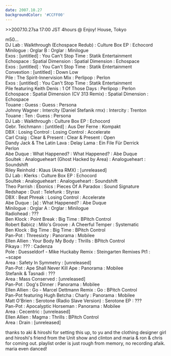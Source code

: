 ```yaml
---
date: 2007.10.27
backgroundColor: '#CCFF00'
---
```


\>>2007.10.27sa 17:00 JST 4hours @ Enjoy! House, Tokyo  

m50...  
DJ Lab : Walkthrough (Echospace Redub) : Culture Box EP : Echocord  
Minilogue : Orglar B : Orglar : Minilogue  
Exos : \[untitled\] : You Can't Stop Time : Statik Entertainment  
Echospace : Spatial Dimension : Spatial Dimension : Echospace  
Exos : \[untitled\] : You Can't Stop Time : Statik Entertainment  
Convextion : \[untitled\] : Down Low  
Pile : The Spirit-Innervision Mix : Perlipop : Perlon  
Exos : \[untitled\] : You Can't Stop Time : Statik Entertainment  
Pile featuring Keith Denis : 1 Of Those Days : Perlipop : Perlon  
Echospace : Spatial Dimension (CV 313 Remix) : Spatial Dimension : Echospace  
Touane : Guess : Guess : Persona  
Johnny Wagner : Intercity (Daniel Stefanik rmx) : Intercity : Trenton  
Touane : Ten : Guess : Persona  
DJ Lab : Walkthrough : Culture Box EP : Echocord  
Gebr. Teichmann : \[untitled\] : Aus Der Ferne : Kompakt  
DBX : Losing Control : Losing Control : Accelerate  
Carl Craig : Clear & Present : Clear & Present : Open  
Dandy Jack & The Latin Lava : Delay Lama : Ein File Für Derrick  
Perlon  
Abe Duque : What Happened? : What Happened? : Abe Duque  
Soultek : Analogueheart (Ghost Hacked by Area) : Analogueheart : Soundshift  
Riley Reinhold : Klaus (Area RMX) : \[unreleased\]  
DJ Lab : Klerks : Culture Box EP : Echocord  
Soultek : Analogueheart : Analogueheart : Soundshift  
Theo Parrish : Ebonics : Pieces Of A Paradox : Sound Signature  
Redshape : Dust : Telefunk : Styrax  
DBX : Beat Phreak : Losing Control : Accelerate  
Abe Duque : \[a\] : What Happened? : Abe Duque  
Minilogue : Orglar A : Orglar : Minilogue  
Radiohead : ???  
Ben Klock : Point Break : Big Time : BPitch Control  
Robert Babicz : Milo's Groove : A Cheerful Temper : Systematic  
Ben Klock : Big Time : Big Time : BPitch Control  
Pan-Pot : Threesixty : Panorama : Mobilee  
Ellen Allien : Your Body My Body : Thrills : BPitch Control  
Pikaya : ??? : Cadenza  
Pole : Duesseldorf - Mike Huckaby Remix : Steingarten Remixes Pt1 : ~scape  
Area : Safety In Symmetry : \[unreleased\]  
Pan-Pot : Ape Shall Never Kill Ape : Panorama : Mobilee  
Stefanik & Tasnadi : ???  
Area : Mass Conserved : \[unreleased\]  
Pan-Pot : Dog's Dinner : Panorama : Mobilee  
Ellen Allien : Go - Marcel Dettmann Remix : Go : BPitch Control  
Pan-Pot featuring Hugh Betcha : Charly : Panorama : Mobilee  
Matt O'Brien : Serotone (Radio Slave Version) : Serotone EP : ???  
Pan-Pot : Apocalyptic Horseman : Panorama : Mobilee  
Area : Cecentric : \[unreleased\]  
Ellen Allien : Magma : Thrills : BPitch Control  
Area : Drain : \[unreleased\]  

thanks to aki & hiroshi for setting this up, to yu and the clothing designer girl and hiroshi's friend from the Unit show and clinton and maria & ron & chris for coming out. playlist order is just rough from memory, no recording afaik. maria even danced!